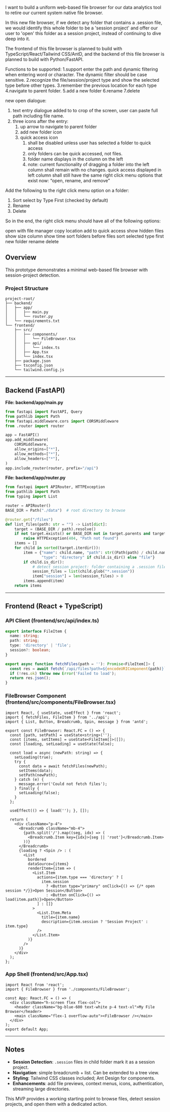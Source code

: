 I want to build a uniform web-based file browser for our data analytics tool to retire our current system native file browser. 

In this new file browser, if we detect any folder that contains a .session file, we would identify this whole folder to be a 'session project' and offer our user to 'open' this folder as a session project, instead of continuing to dive deep into it. 

The frontend of this file browser is planned to build with TypeScript/React/Tailwind CSS/AntD, and the backend of this file browser is planned to build with Python/FastAPI. 

Functions to be supported:
1.support enter the path and dynamic filtering when entering word or character. The dynamic filter should be case sensitive. 
2.recognize the file/session/project type and show the selected type before other types. 
3.remember the previous location for each type 
4.navigate to parent folder. 
5.add a new folder
6.rename
7.delete

new open dialogue:
1. text entry dialogue added to to crop of the screen, user can paste full path including file name.  
2. three icons after the entry:
    1. up arrow to navigate to parent folder
    2. add new folder icon
    3. quick access icon
        1. shall be disabled unless user has selected a folder to quick access
        2. only folders can be quick accessed, not files. 
        3. folder name displays in the column on the left
        4. note: current functionality of dragging a folder into the left column shall remain with no changes. quick access displayed in left column shall still have the same right click menu options that exist now: “open, rename, and remove”

Add the following to the right click menu option on a folder:
1. Sort select by Type First (checked by default)
2. Rename
3. Delete 

So in the end, the right click menu should have all of the following options:

open with file manager 
copy location
add to quick access 
show hidden files
show size column 
show time
sort folders before files
sort selected type first
new folder
rename
delete 


## Overview

This prototype demonstrates a minimal web-based file browser with session-project detection.

### Project Structure

```
project-root/
├── backend/
│   ├── app/
│   │   ├── main.py
│   │   └── router.py
│   └── requirements.txt
└── frontend/
    ├── src/
    │   ├── components/
    │   │   └── FileBrowser.tsx
    │   ├── api/
    │   │   └── index.ts
    │   ├── App.tsx
    │   └── index.tsx
    ├── package.json
    ├── tsconfig.json
    └── tailwind.config.js
```

---

## Backend (FastAPI)

**File: backend/app/main.py**

```python
from fastapi import FastAPI, Query
from pathlib import Path
from fastapi.middleware.cors import CORSMiddleware
from .router import router

app = FastAPI()
app.add_middleware(
    CORSMiddleware,
    allow_origins=["*"],
    allow_methods=["*"],
    allow_headers=["*"],
)
app.include_router(router, prefix="/api")
```

**File: backend/app/router.py**

```python
from fastapi import APIRouter, HTTPException
from pathlib import Path
from typing import List

router = APIRouter()
BASE_DIR = Path("./data")  # root directory to browse

@router.get("/files")
def list_files(path: str = "") -> List[dict]:
    target = (BASE_DIR / path).resolve()
    if not target.exists() or BASE_DIR not in target.parents and target != BASE_DIR:
        raise HTTPException(404, "Path not found")
    items = []
    for child in sorted(target.iterdir()):
        item = {"name": child.name, "path": str((Path(path) / child.name)),
                "type": "directory" if child.is_dir() else "file"}
        if child.is_dir():
            # detect session project: folder containing a .session file
            session_files = list(child.glob("*.session"))
            item["session"] = len(session_files) > 0
        items.append(item)
    return items
```

---

## Frontend (React + TypeScript)

### API Client (frontend/src/api/index.ts)

```ts
export interface FileItem {
  name: string;
  path: string;
  type: 'directory' | 'file';
  session?: boolean;
}

export async function fetchFiles(path = ''): Promise<FileItem[]> {
  const res = await fetch(`/api/files?path=${encodeURIComponent(path)}`);
  if (!res.ok) throw new Error('Failed to load');
  return res.json();
}
```

### FileBrowser Component (frontend/src/components/FileBrowser.tsx)

```tsx
import React, { useState, useEffect } from 'react';
import { fetchFiles, FileItem } from '../api';
import { List, Button, Breadcrumb, Spin, message } from 'antd';

export const FileBrowser: React.FC = () => {
  const [path, setPath] = useState<string>('');
  const [items, setItems] = useState<FileItem[]>([]);
  const [loading, setLoading] = useState(false);

  const load = async (newPath: string) => {
    setLoading(true);
    try {
      const data = await fetchFiles(newPath);
      setItems(data);
      setPath(newPath);
    } catch (e) {
      message.error('Could not fetch files');
    } finally {
      setLoading(false);
    }
  };

  useEffect(() => { load(''); }, []);

  return (
    <div className="p-4">
      <Breadcrumb className="mb-4">
        {path.split('/').map((seg, idx) => (
          <Breadcrumb.Item key={idx}>{seg || 'root'}</Breadcrumb.Item>
        ))}
      </Breadcrumb>
      {loading ? <Spin /> : (
        <List
          bordered
          dataSource={items}
          renderItem={item => (
            <List.Item
              actions={item.type === 'directory' ? [
                item.session
                  ? <Button type="primary" onClick={() => {/* open session */}}>Open Session</Button>
                  : <Button onClick={() => load(item.path)}>Open</Button>
              ] : []}
            >
              <List.Item.Meta
                title={item.name}
                description={item.session ? 'Session Project' : item.type}
              />
            </List.Item>
          )}
        />
      )}
    </div>
  );
};
```

### App Shell (frontend/src/App.tsx)

```tsx
import React from 'react';
import { FileBrowser } from './components/FileBrowser';

const App: React.FC = () => (
  <div className="h-screen flex flex-col">
    <header className="bg-blue-600 text-white p-4 text-xl">My File Browser</header>
    <main className="flex-1 overflow-auto"><FileBrowser /></main>
  </div>
);
export default App;
```

---

## Notes

* **Session Detection**: `.session` files in child folder mark it as a session project.
* **Navigation**: simple breadcrumb + list. Can be extended to a tree view.
* **Styling**: Tailwind CSS classes included; Ant Design for components.
* **Enhancements**: add file previews, context menus, icons, authentication, streaming large directories.

This MVP provides a working starting point to browse files, detect session projects, and open them with a dedicated action.
